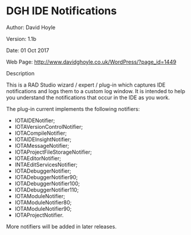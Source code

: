 # DGH IDE Notifications

Author: David Hoyle

Version: 1.1b

Date: 01 Oct 2017

Web Page: http://www.davidghoyle.co.uk/WordPress/?page_id=1449



Description

This is a RAD Studio wizard / expert / plug-in which captures IDE notifications
and logs them to a custom log window. It is intended to help you understand the
notifications that occur in the IDE as you work.

The plug-in current implements the following notifiers:
 * IOTAIDENotifier;
 * IOTAVersionControlNotifier;
 * IOTACompileNotifier;
 * IOTAIDEInsightNotifier;
 * IOTAMessageNotifier;
 * IOTAProjectFileStorageNotifier;
 * IOTAEditorNotifier;
 * INTAEditServicesNotifier;
 * IOTADebuggerNotifier;
 * IOTADebuggerNotifier90;
 * IOTADebuggerNotifier100;
 * IOTADebuggerNotifier110;
 * IOTAModuleNotifier;
 * IOTAModuleNotifier80;
 * IOTAModuleNotifier90;
 * IOTAProjectNotifier.

More notifiers will be added in later releases.
